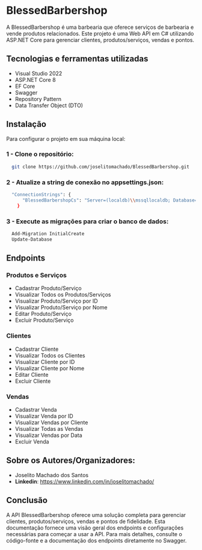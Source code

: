 # BlessedBarbershop
A BlessedBarbershop é uma barbearia que oferece serviços de barbearia e vende produtos relacionados. Este projeto é uma Web API em C# utilizando ASP.NET Core para gerenciar clientes, produtos/serviços, vendas e pontos.

## Tecnologias e ferramentas utilizadas
- Visual Studio 2022
- ASP.NET Core 8
- EF Core
- Swagger
- Repository Pattern
- Data Transfer Object (DTO)

## Instalação
Para configurar o projeto em sua máquina local:

### 1 - Clone o repositório:
```bash
  git clone https://github.com/joselitomachado/BlessedBarbershop.git
```

### 2 - Atualize a string de conexão no appsettings.json:
```bash
  "ConnectionStrings": {
      "BlessedBarbershopCs": "Server=(localdb)\\mssqllocaldb; Database=DBBarbershop; Integrated Security=True; TrustServerCertificate=True"
    }
```

### 3 - Execute as migrações para criar o banco de dados:
```bash
  Add-Migration InitialCreate
  Update-Database
```

## Endpoints
### Produtos e Serviços
- Cadastrar Produto/Serviço
- Visualizar Todos os Produtos/Serviços
- Visualizar Produto/Serviço por ID
- Visualizar Produto/Serviço por Nome
- Editar Produto/Serviço
- Excluir Produto/Serviço

### Clientes
- Cadastrar Cliente
- Visualizar Todos os Clientes
- Visualizar Cliente por ID
- Visualizar Cliente por Nome
- Editar Cliente
- Excluir Cliente

### Vendas
- Cadastrar Venda
- Visualizar Venda por ID
- Visualizar Vendas por Cliente
- Visualizar Todas as Vendas
- Visualizar Vendas por Data
- Excluir Venda

## Sobre os Autores/Organizadores:
- Joselito Machado dos Santos
- **Linkedin**: https://www.linkedin.com/in/joselitomachado/

## Conclusão
A API BlessedBarbershop oferece uma solução completa para gerenciar clientes, produtos/serviços, vendas e pontos de fidelidade. Esta documentação fornece uma visão geral dos endpoints e configurações necessárias para começar a usar a API. Para mais detalhes, consulte o código-fonte e a documentação dos endpoints diretamente no Swagger.
